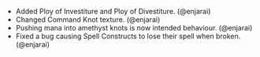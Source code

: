 - Added Ploy of Investiture and Ploy of Divestiture. (@enjarai)
- Changed Command Knot texture. (@enjarai)
- Pushing mana into amethyst knots is now intended behaviour. (@enjarai)
- Fixed a bug causing Spell Constructs to lose their spell when broken. (@enjarai)
